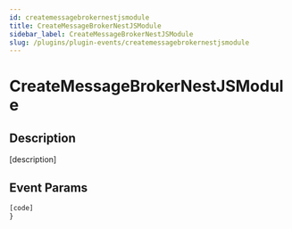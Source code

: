 ```yaml
---
id: createmessagebrokernestjsmodule
title: CreateMessageBrokerNestJSModule
sidebar_label: CreateMessageBrokerNestJSModule
slug: /plugins/plugin-events/createmessagebrokernestjsmodule
---
```


# CreateMessageBrokerNestJSModule

## Description

[description]

## Event Params

```javascript
[code]
}
```

